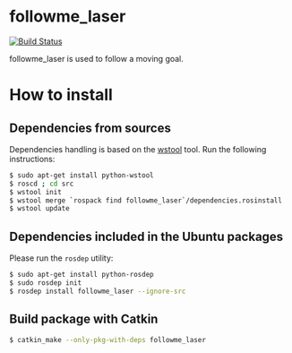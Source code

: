 # followme_laser

[![Build Status](https://travis-ci.org/arnaud-ramey/followme_laser.svg)](https://travis-ci.org/arnaud-ramey/followme_laser)

followme_laser is used to follow a moving goal.

How to install
==============

Dependencies from sources
-------------------------

Dependencies handling is based on the [wstool](http://wiki.ros.org/wstool) tool.
Run the following instructions:

```bash
$ sudo apt-get install python-wstool
$ roscd ; cd src
$ wstool init
$ wstool merge `rospack find followme_laser`/dependencies.rosinstall
$ wstool update
```

Dependencies included in the Ubuntu packages
--------------------------------------------

Please run the ```rosdep``` utility:

```bash
$ sudo apt-get install python-rosdep
$ sudo rosdep init
$ rosdep install followme_laser --ignore-src
```

Build package with Catkin
-------------------------

```bash
$ catkin_make --only-pkg-with-deps followme_laser
```
